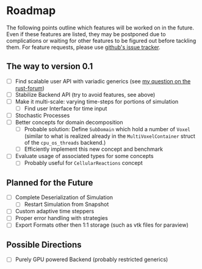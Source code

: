 # Roadmap
The following points outline which features will be worked on in the future.
Even if these features are listed, they may be postponed due to complications or waiting for other features to be figured out before tackling them.
For feature requests, please use [github's issue tracker](https://www.github.com/jonaspleyer/cellular_raza/issues).

## The way to version 0.1
- [ ] Find scalable user API with variadic generics (see [my question on the rust-forum](https://users.rust-lang.org/t/varying-generic-parameters-with-features/93333/58))
- [ ] Stabilize Backend API (try to avoid features, see above)
- [ ] Make it multi-scale: varying time-steps for portions of simulation
    - [ ] Find user Interface for time input
- [ ] Stochastic Processes
- [ ] Better concepts for domain decomposition
    - [ ] Probable solution: Define `SubDomain` which hold a number of `Voxel` (similar to what is realized already in the `MultiVoxelContainer` struct of the `cpu_os_threads` backend.)
    - [ ] Efficiently implement this new concept and benchmark
- [ ] Evaluate usage of associated types for some concepts
    - [ ] Probably useful for `CellularReactions` concept

## Planned for the Future
- [ ] Complete Deserialization of Simulation
    - [ ] Restart Simulation from Snapshot
- [ ] Custom adaptive time steppers
- [ ] Proper error handling with strategies
- [ ] Export Formats other then 1:1 storage (such as vtk files for paraview)

## Possible Directions
- [ ] Purely GPU powered Backend (probably restricted generics)
